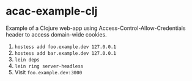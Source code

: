 # acac-example-clj
Example of a Clojure web-app using Access-Control-Allow-Credentials header to access domain-wide cookies.

1. `hostess add foo.example.dev 127.0.0.1`
2. `hostess add bar.example.dev 127.0.0.1`
3. `lein deps`
4. `lein ring server-headless`
5. Visit `foo.example.dev:3000`
